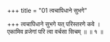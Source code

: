 +++
title = "01 त्वचापिधाने सुभगे"

+++
त्वचापिधाने सुभगे यत् परिस्तरणे कवे ।  
एकामिव व्रजेगां परि त्वा वर्चसा सिचम् ॥ ॥ १ ॥